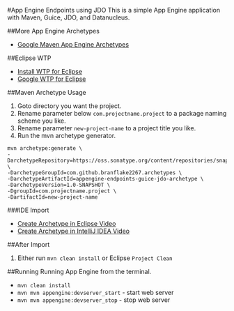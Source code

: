 #App Engine Endpoints using JDO
This is a simple App Engine application with Maven, Guice, JDO, and Datanucleus.

##More App Engine Archetypes

 * [Google Maven App Engine Archetypes](https://cloud.google.com/appengine/docs/java/tools/maven#maven_app_engine_archetypes)

##Eclipse WTP

* [Install WTP for Eclipse](http://wiki.eclipse.org/WTP_FAQ#How_do_I_install_WTP.3F)
* [Google WTP for Eclipse](https://cloud.google.com/appengine/docs/java/webtoolsplatform)

##Maven Archetype Usage

1. Goto directory you want the project.
2. Rename parameter below `com.projectname.project` to a package naming scheme you like.
3. Rename parameter `new-project-name` to a project title you like.
4. Run the mvn archetype generator.

```
mvn archetype:generate \
-DarchetypeRepository=https://oss.sonatype.org/content/repositories/snapshots \
-DarchetypeGroupId=com.github.branflake2267.archetypes \
-DarchetypeArtifactId=appengine-endpoints-guice-jdo-archetype \
-DarchetypeVersion=1.0-SNAPSHOT \
-DgroupId=com.projectname.project \
-DartifactId=new-project-name
```

###IDE Import

* [Create Archetype in Eclipse Video](https://www.youtube.com/watch?v=5QPOAXLGB2Y&list=PLBbgqtDgdc_RBdHY5TpQRRvjo1_1BTVkh&index=1)
* [Create Archetype in IntelliJ IDEA Video](https://www.youtube.com/watch?v=XD9anp_p4mc&list=PLBbgqtDgdc_RBdHY5TpQRRvjo1_1BTVkh&index=2)


##After Import
1. Either run `mvn clean install` or Eclipse `Project Clean`


##Running
Running App Engine from the terminal. 

* `mvn clean install`
* `mvn mvn appengine:devserver_start` - start web server
* `mvn mvn appengine:devserver_stop` - stop web server
